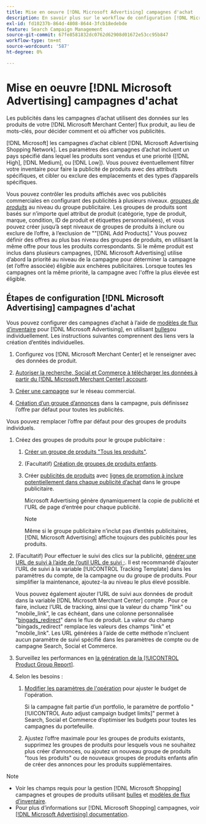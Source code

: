 ```yaml
---
title: Mise en oeuvre [!DNL Microsoft Advertising] campagnes d'achat
description: En savoir plus sur le workflow de configuration [!DNL Microsoft Advertising] campagnes d’achat.
exl-id: fd10237b-864d-4808-8644-3fcb18edebde
feature: Search Campaign Management
source-git-commit: 67fe8581832dc0762d62908d01672e53cc95b847
workflow-type: tm+mt
source-wordcount: '587'
ht-degree: 0%

---
```


# Mise en oeuvre [!DNL Microsoft Advertising] campagnes d&#39;achat

Les publicités dans les campagnes d’achat utilisent des données sur les produits de votre [!DNL Microsoft Merchant Center] flux produit, au lieu de mots-clés, pour décider comment et où afficher vos publicités.

[!DNL Microsoft] les campagnes d’achat ciblent [!DNL Microsoft Advertising Shopping Network]. Les paramètres des campagnes d’achat incluent un pays spécifié dans lequel les produits sont vendus et une priorité ([!DNL High], [!DNL Medium], ou [!DNL Low]). Vous pouvez éventuellement filtrer votre inventaire pour faire la publicité de produits avec des attributs spécifiques, et cibler ou exclure des emplacements et des types d’appareils spécifiques.

Vous pouvez contrôler les produits affichés avec vos publicités commerciales en configurant des publicités à plusieurs niveaux. *[groupes de produits](/help/search-social-commerce/campaign-management/campaigns/product-group-about.md)* au niveau du groupe publicitaire. Les groupes de produits sont basés sur n’importe quel attribut de produit (catégorie, type de produit, marque, condition, ID de produit et étiquettes personnalisées), et vous pouvez créer jusqu’à sept niveaux de groupes de produits à inclure ou exclure de l’offre, à l’exclusion de &quot;&quot;[!DNL Add Products].&quot; Vous pouvez définir des offres au plus bas niveau des groupes de produits, en utilisant la même offre pour tous les produits correspondants. Si le même produit est inclus dans plusieurs campagnes, [!DNL Microsoft Advertising] utilise d’abord la priorité au niveau de la campagne pour déterminer la campagne (et l’offre associée) éligible aux enchères publicitaires. Lorsque toutes les campagnes ont la même priorité, la campagne avec l&#39;offre la plus élevée est éligible.

## Étapes de configuration [!DNL Microsoft Advertising] campagnes d&#39;achat

Vous pouvez configurer des campagnes d’achat à l’aide de [modèles de flux d’inventaire](/help/search-social-commerce/campaign-management/inventory-feeds/inventory-feeds-about.md) pour [!DNL Microsoft Advertising], en utilisant [bulles](/help/search-social-commerce/campaign-management/bulksheets/bulksheet-about.md)ou individuellement. Les instructions suivantes comprennent des liens vers la création d’entités individuelles.

1. Configurez vos [!DNL Microsoft Merchant Center] et le renseigner avec des données de produit.

1. [Autoriser la recherche, Social et Commerce à télécharger les données à partir du [!DNL Microsoft Merchant Center] account](/help/search-social-commerce/campaign-management/accounts/merchant-account-manage.md).

1. [Créer une campagne](/help/search-social-commerce/campaign-management/campaigns/campaign-manage.md) sur le réseau commercial.

1. [Création d’un groupe d’annonces](/help/search-social-commerce/campaign-management/campaigns/ad-group-manage.md) dans la campagne, puis définissez l’offre par défaut pour toutes les publicités.

Vous pouvez remplacer l’offre par défaut pour des groupes de produits individuels.

1. Créez des groupes de produits pour le groupe publicitaire :

   1. [Créer un groupe de produits &quot;Tous les produits&quot;](/help/search-social-commerce/campaign-management/campaigns/product-group-manage.md).

   1. (Facultatif) [Création de groupes de produits enfants](/help/search-social-commerce/campaign-management/campaigns/product-group-manage.md).

   1. Créer [publicités de produits](/help/search-social-commerce/campaign-management/campaigns/ad-manage.md) avec [lignes de promotion à inclure potentiellement dans chaque publicité d’achat](/help/search-social-commerce/campaign-management/campaigns/product-group-settings-microsoft.md) dans le groupe publicitaire.

      Microsoft Advertising génère dynamiquement la copie de publicité et l’URL de page d’entrée pour chaque publicité.

      >[!NOTE]
      >
      >Même si le groupe publicitaire n’inclut pas d’entités publicitaires, [!DNL Microsoft Advertising] affiche toujours des publicités pour les produits.

1. (Facultatif) Pour effectuer le suivi des clics sur la publicité, [générer une URL de suivi à l’aide de l’outil URL de suivi ;](/help/search-social-commerce/tools/click-tracking-url-generate.md). Il est recommandé d’ajouter l’URL de suivi à la variable [!UICONTROL Tracking Template] dans les paramètres du compte, de la campagne ou du groupe de produits. Pour simplifier la maintenance, ajoutez-la au niveau le plus élevé possible.

   Vous pouvez également ajouter l’URL de suivi aux données de produit dans la variable [!DNL Microsoft Merchant Center] compte . Pour ce faire, incluez l’URL de tracking, ainsi que la valeur du champ &quot;link&quot; ou &quot;mobile_link&quot;, le cas échéant, dans une colonne personnalisée &quot;[bingads_redirect](https://help.ads.microsoft.com/#apex/3/en/51084)&quot; dans le flux de produit. La valeur du champ &quot;bingads_redirect&quot; remplace les valeurs des champs &quot;link&quot; et &quot;mobile_link&quot;. Les URL générées à l’aide de cette méthode n’incluent aucun paramètre de suivi spécifié dans les paramètres de compte ou de campagne Search, Social et Commerce.

1. Surveillez les performances en [la génération de la [!UICONTROL Product Group Report]](/help/search-social-commerce/reports/management/basic-advanced/basic-advanced-report-generate.md).

1. Selon les besoins :

   1. [Modifier les paramètres de l&#39;opération](/help/search-social-commerce/campaign-management/campaigns/campaign-manage.md) pour ajuster le budget de l&#39;opération.

      Si la campagne fait partie d’un portfolio, le paramètre de portfolio &quot;[!UICONTROL Auto adjust campaign budget limits]&quot; permet à Search, Social et Commerce d’optimiser les budgets pour toutes les campagnes du portefeuille.

   1. Ajustez l’offre maximale pour les groupes de produits existants, supprimez les groupes de produits pour lesquels vous ne souhaitez plus créer d’annonces, ou ajoutez un nouveau groupe de produits &quot;tous les produits&quot; ou de nouveaux groupes de produits enfants afin de créer des annonces pour les produits supplémentaires.

>[!NOTE]
>
>* Voir les champs requis pour la gestion [!DNL Microsoft Shopping] campagnes et groupes de produits utilisant [bulles](/help/search-social-commerce/campaign-management/bulksheets/bulksheet-data-formats/bulksheet-data-microsoft.md) et [modèles de flux d’inventaire](/help/search-social-commerce/campaign-management/inventory-feeds/ad-templates/template-microsoft-shopping.md).
>* Pour plus d’informations sur [!DNL Microsoft Shopping] campagnes, voir [[!DNL Microsoft Advertising] documentation](https://help.ads.microsoft.com/#apex/3/en/50903).
